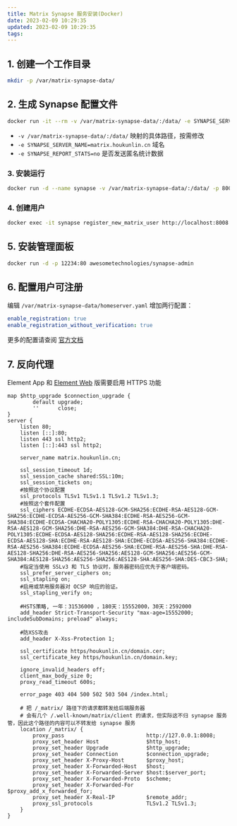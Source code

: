 ```yaml
---
title: Matrix Synapse 服务安装(Docker)
date: 2023-02-09 10:29:35
updated: 2023-02-09 10:29:35
tags:
---
```


## 1. 创建一个工作目录

```bash
mkdir -p /var/matrix-synapse-data/
```



## 2. 生成 Synapse 配置文件

```bash
docker run -it --rm -v /var/matrix-synapse-data/:/data/ -e SYNAPSE_SERVER_NAME=matrix.houkunlin.cn -e SYNAPSE_REPORT_STATS=no matrixdotorg/synapse:latest generate
```

- `-v /var/matrix-synapse-data/:/data/` 映射的具体路径，按需修改
- `-e SYNAPSE_SERVER_NAME=matrix.houkunlin.cn` 域名
- `-e SYNAPSE_REPORT_STATS=no` 是否发送匿名统计数据

### 3. 安装运行

```bash
docker run -d --name synapse -v /var/matrix-synapse-data/:/data/ -p 8008:8008 -p 8009:8009 -p 8448:8448 matrixdotorg/synapse:latest
```

### 4. 创建用户

```bash
docker exec -it synapse register_new_matrix_user http://localhost:8008 -c /data/homeserver.yaml -a -u 用户名 -p 密码
```

## 5. 安装管理面板

```bash
docker run -d -p 12234:80 awesometechnologies/synapse-admin
```

## 6. 配置用户可注册

编辑 `/var/matrix-synapse-data/homeserver.yaml` 增加两行配置：

```yaml
enable_registration: true
enable_registration_without_verification: true
```

更多的配置请查阅 [官方文档](https://matrix-org.github.io/synapse/latest/welcome_and_overview.html)

## 7. 反向代理

Element App 和 [Element Web](https://app.element.io/) 版需要启用 HTTPS 功能

```
map $http_upgrade $connection_upgrade {
        default upgrade;
        ''      close;
}
server {
    listen 80;
    listen [::]:80;
    listen 443 ssl http2;
    listen [::]:443 ssl http2;

    server_name matrix.houkunlin.cn;

    ssl_session_timeout 1d;
    ssl_session_cache shared:SSL:10m;
    ssl_session_tickets on;
    #按照这个协议配置
    ssl_protocols TLSv1 TLSv1.1 TLSv1.2 TLSv1.3;
    #按照这个套件配置
    ssl_ciphers ECDHE-ECDSA-AES128-GCM-SHA256:ECDHE-RSA-AES128-GCM-SHA256:ECDHE-ECDSA-AES256-GCM-SHA384:ECDHE-RSA-AES256-GCM-SHA384:ECDHE-ECDSA-CHACHA20-POLY1305:ECDHE-RSA-CHACHA20-POLY1305:DHE-RSA-AES128-GCM-SHA256:DHE-RSA-AES256-GCM-SHA384:DHE-RSA-CHACHA20-POLY1305:ECDHE-ECDSA-AES128-SHA256:ECDHE-RSA-AES128-SHA256:ECDHE-ECDSA-AES128-SHA:ECDHE-RSA-AES128-SHA:ECDHE-ECDSA-AES256-SHA384:ECDHE-RSA-AES256-SHA384:ECDHE-ECDSA-AES256-SHA:ECDHE-RSA-AES256-SHA:DHE-RSA-AES128-SHA256:DHE-RSA-AES256-SHA256:AES128-GCM-SHA256:AES256-GCM-SHA384:AES128-SHA256:AES256-SHA256:AES128-SHA:AES256-SHA:DES-CBC3-SHA;
    #指定当使用 SSLv3 和 TLS 协议时，服务器密码应优先于客户端密码。
    ssl_prefer_server_ciphers on;
    ssl_stapling on;
    #启用或禁用服务器对 OCSP 响应的验证。
    ssl_stapling_verify on;

    #HSTS策略, 一年：31536000 ，180天：15552000，30天：2592000
    add_header Strict-Transport-Security "max-age=15552000; includeSubDomains; preload" always;

    #防XSS攻击
    add_header X-Xss-Protection 1;

    ssl_certificate https/houkunlin.cn/domain.cer;
    ssl_certificate_key https/houkunlin.cn/domain.key;

    ignore_invalid_headers off;
    client_max_body_size 0;
    proxy_read_timeout 600s;

    error_page 403 404 500 502 503 504 /index.html;

    # 把 /_matrix/ 路径下的请求都转发给后端服务器
    # 会有几个 /.well-known/matrix/client 的请求，但实际这不归 synapse 服务管，因此这个路径的内容可以不转发给 synapse 服务
    location /_matrix/ {
        proxy_pass                          http://127.0.0.1:8008;
        proxy_set_header Host               $http_host;
        proxy_set_header Upgrade            $http_upgrade;
        proxy_set_header Connection         $connection_upgrade;
        proxy_set_header X-Proxy-Host       $proxy_host;
        proxy_set_header X-Forwarded-Host   $host;
        proxy_set_header X-Forwarded-Server $host:$server_port;
        proxy_set_header X-Forwarded-Proto  $scheme;
        proxy_set_header X-Forwarded-For    $proxy_add_x_forwarded_for;
        proxy_set_header X-Real-IP          $remote_addr;
        proxy_ssl_protocols                 TLSv1.2 TLSv1.3;
    }
}

```

